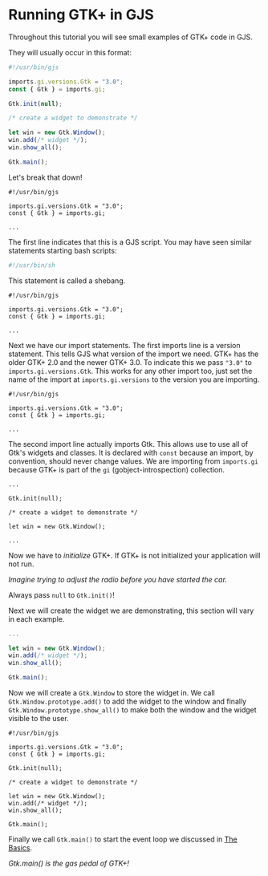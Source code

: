 # Running GTK+ in GJS

Throughout this tutorial you will see small examples of GTK+ code in GJS.

They will usually occur in this format:

```js
#!/usr/bin/gjs

imports.gi.versions.Gtk = "3.0";
const { Gtk } = imports.gi;

Gtk.init(null);

/* create a widget to demonstrate */

let win = new Gtk.Window();
win.add(/* widget */);
win.show_all();

Gtk.main();
```

Let's break that down!

```js{1}
#!/usr/bin/gjs

imports.gi.versions.Gtk = "3.0";
const { Gtk } = imports.gi;

...
```

The first line indicates that this is a GJS script. You may have seen similar statements starting bash scripts:

```sh
#!/usr/bin/sh
```

This statement is called a shebang.

```js{3}
#!/usr/bin/gjs

imports.gi.versions.Gtk = "3.0";
const { Gtk } = imports.gi;

...
```

Next we have our import statements. The first imports line is a version statement. This tells GJS what version of the import we need. GTK+ has the older GTK+ 2.0 and the newer GTK+ 3.0. To indicate this we pass `"3.0"` to `imports.gi.versions.Gtk`. This works for any other import too, just set the name of the import at `imports.gi.versions` to the version you are importing.

```js{4}
#!/usr/bin/gjs

imports.gi.versions.Gtk = "3.0";
const { Gtk } = imports.gi;

...
```

The second import line actually imports Gtk. This allows use to use all of Gtk's widgets and classes. It is declared with `const` because an import, by convention, should never change values. We are importing from `imports.gi` because GTK+ is part of the `gi` (gobject-introspection) collection.

```js{3}
...

Gtk.init(null);

/* create a widget to demonstrate */

let win = new Gtk.Window();

...
```

Now we have to *initialize* GTK+. If GTK+ is not initialized your application will not run.

*Imagine trying to adjust the radio before you have started the car.*

Always pass `null` to `Gtk.init()`!

Next we will create the widget we are demonstrating, this section will vary in each example.

```js
...

let win = new Gtk.Window();
win.add(/* widget */);
win.show_all();

Gtk.main();
```

Now we will create a `Gtk.Window` to store the widget in. We call `Gtk.Window.prototype.add()` to add the widget to the window and finally `Gtk.Window.prototype.show_all()` to make both the window and the widget visible to the user.

```js{14}
#!/usr/bin/gjs

imports.gi.versions.Gtk = "3.0";
const { Gtk } = imports.gi;

Gtk.init(null);

/* create a widget to demonstrate */

let win = new Gtk.Window();
win.add(/* widget */);
win.show_all();

Gtk.main();
```

Finally we call `Gtk.main()` to start the event loop we discussed in [The Basics](./01-basics.html).

*Gtk.main() is the gas pedal of GTK+!*

